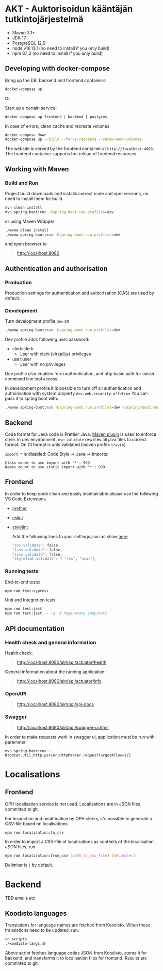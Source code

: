 # AKT - Auktorisoidun kääntäjän tutkintojärjestelmä

- Maven 3.1+
- JDK 17
- PostgreSQL 12.9
- node v16.13.1 (no need to install if you only build)
- npm 8.1.3 (no need to install if you only build)

## Developing with docker-compose

Bring up the DB, backend and frontend containers:

```sh
docker-compose up
```

Or

Start up a certain service:

```sh
docker-compose up frontend | backend | postgres
```

In case of errors, clean cache and recreate volumes:

```sh
docker-compose down
docker-compose up --build --force-recreate --renew-anon-volumes
```

The website is served by the frontend container at `http://localhost:4000`. The frontend container supports hot reload
of frontend resources.

## Working with Maven

### Build and Run

Project build downloads and installs correct node and npm versions, no need to install them for build.

```sh
mvn clean install
mvn spring-boot:run -Dspring-boot.run.profiles=dev
```

or using Maven Wrapper

```sh
./mvnw clean install
./mvnw spring-boot:run -Dspring-boot.run.profiles=dev
```

and open browser to

> <http://localhost:8080>

## Authentication and authorisation

### Production

Production settings for authentication and authorisation (CAS) are used by default.

### Development

Turn development profile `dev` on

```sh
./mvnw spring-boot:run -Dspring-boot.run.profiles=dev
```

Dev profile adds following user:password:

- clerk:clerk
    - User with clerk (virkailija) privileges
- user:user
    - User with no privileges

Dev profile also enables form authentication, and http basic auth for easier command line tool access.

In development profile it is possible to turn off all authentication and authorisation with system
property `dev.web.security.off=true` You can pass it to spring boot with:

```sh
./mvnw spring-boot:run -Dspring-boot.run.profiles=dev -Dspring-boot.run.jvmArguments=-Ddev.web.security.off=true
```

## Backend

Code format for Java code is Prettier Java. [Maven plugin](https://github.com/HubSpot/prettier-maven-plugin) is used to
enforce style. In dev environment, `mvn validate` rewrites all java files to correct format. On CI format is only
validated (maven profile `travis`)

`ìmport *` is disabled:
Code Style -> Java -> Imports:

```text
Class count to use import with '*': 999
Names count to use static import with '*': 999
```

## Frontend

In order to keep code clean and easily maintainable please use the following VS Code Extensions.

- [prettier]
- [eslint]
- [stylelint]
   
   Add the following lines to your settings.json as show [here](https://kumardeepak.xyz/blog/stylelint-scss-and-visual-studio-code/)

    ```sh
    "css.validate": false,
    "less.validate": false,
    "scss.validate": false,
    "stylelint.validate": [ "css", "scss"],
    ```

### Running tests

End-to-end tests:

```sh
npm run test:cypress
```

Unit and Integretion tests

```sh
npm run test:jest
npm run test:jest -- -u  # Regenerate snapshots
```

## API documentation

### Health check and general information

Health check:

> <http://localhost:8080/akt/api/actuator/health>

General information about the running application:

> <http://localhost:8080/akt/api/actuator/info>

### OpenAPI

> <http://localhost:8080/akt/api/api-docs>

### Swagger

> <http://localhost:8080/akt/api/swagger-ui.html>

In order to make requests work in swagger ui, application must be run with parameter

```
mvn spring-boot:run -Dtomcat.util.http.parser.HttpParser.requestTargetAllow=|{}
```

# Localisations

## Frontend

OPH localisation service is not used. Localisations are in JSON files, committed to git.

For inspection and modification by OPH clerks, it's possible to generate a CSV-file based on localisations:

```sh
npm run localisation:to_csv
```

In order to import a CSV-file of localisations as contents of the localisation JSON files, run

```sh
npm run localisation:from_csv [path_to_csv_file] [delimiter]
```

Delimiter is `|` by default.

# Backend

TBD emails etc

## Koodisto languages

Translations for language names are fetched from Koodisto. When those translations need to be updated, run:

```sh
cd scripts
./koodisto-langs.sh
```

Above script fetches language codes JSON from Koodisto, stores it for backend, and transforms it to localisation files
for frontend. Results are committed to git.


[prettier]: https://marketplace.visualstudio.com/items?itemName=esbenp.prettier-vscode

[eslint]: https://marketplace.visualstudio.com/items?itemName=dbaeumer.vscode-eslint

[stylelint]: https://marketplace.visualstudio.com/items?itemName=stylelint.vscode-stylelint
